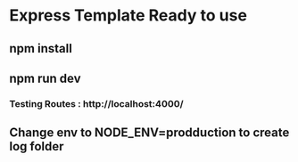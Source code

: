 # Express Template Ready to use

## npm install

## npm run dev

### Testing Routes : http://localhost:4000/

## Change env to NODE_ENV=prodduction to create log folder
